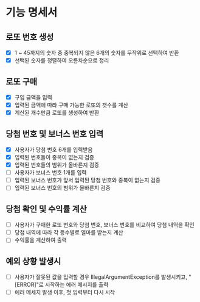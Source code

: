 # 기능 명세서

## 로또 번호 생성
- [X] 1 ~ 45까지의 숫자 중 중복되지 않은 6개의 숫자를 무작위로 선택하여 반환
- [X] 선택된 숫자를 정렬하여 오름차순으로 정리

## 로또 구매
- [X] 구입 금액을 입력
- [X] 입력된 금액에 따라 구매 가능한 로또의 갯수를 계산
- [X] 계산된 개수만큼 로또를 생성하여 반환

## 당첨 번호 및 보너스 번호 입력
- [X] 사용자가 당첨 번호 6개를 입력받음
- [X] 입력된 번호들이 중복이 없는지 검증
- [X] 입력된 번호들의 범위가 올바른지 검증
- [ ] 사용자가 보너스 번호 1개를 입력
- [ ] 입력된 보너스 번호가 앞서 입력된 당첨 번호와 중복이 없는지 검증
- [ ] 입력된 보너스 번호의 범위가 올바른지 검증

## 당첨 확인 및 수익률 계산
- [ ] 사용자가 구매한 로또 번호와 당첨 번호, 보너스 번호를 비교하여 당첨 내역을 확인
- [ ] 당첨 내역에 따라 각 등수별로 얼마를 받는지 계산
- [ ] 수익률을 계산하여 출력

## 예외 상황 발생시
- [ ] 사용자가 잘못된 값을 입력할 경우 IllegalArgumentException를 발생시키고, "[ERROR]"로 시작하는 에러 메시지를 출력
- [ ] 에러 메세지 발생 이후, 첫 입력부터 다시 시작 